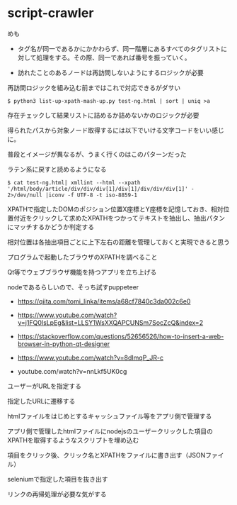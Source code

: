 # script-crawler

めも

- タグ名が同一であるかにかかわらず、同一階層にあるすべてのタグリストに対して処理をする。その際、同一であれば番号を振っていく。

- 訪れたことのあるノードは再訪問しないようにするロジックが必要

再訪問ロジックを組み込む前まではこれで対応できるがダサい

```
$ python3 list-up-xpath-mash-up.py test-ng.html | sort | uniq >a
```

存在チェックして結果リストに詰めるか詰めないかのロジックが必要

得られたパスから対象ノード取得するには以下でいける文字コードをいい感じに。

普段とイメージが異なるが、うまく行くのはこのパターンだった

ラテン系に戻すと読めるようになる

```
$ cat test-ng.html| xmllint --html --xpath '/html/body/article/div/div/div[1]/div[1]/div/div/div[1]' - 2>/dev/null |iconv -f UTF-8 -t iso-8859-1
```


XPATHで指定したDOMのポジション位置X座標とY座標を記憶しておき、相対位置付近をクリックして求めたXPATHをつかってテキストを抽出し、抽出パタンにマッチするかどうか判定する

相対位置は各抽出項目ごとに上下左右の距離を管理しておくと実現できると思う

プログラムで起動したブラウザのXPATHを調べること

Qt等でウェブブラウザ機能を持つアプリを立ち上げる

nodeであるらしいので、そっち試すpuppeteer

- https://qiita.com/tomi_linka/items/a68cf7840c3da002c6e0

- https://www.youtube.com/watch?v=j1FQ0IsLpEg&list=LLSY1WsXXQAPCUNSm7SocZcQ&index=2

- https://stackoverflow.com/questions/52656526/how-to-insert-a-web-browser-in-python-qt-designer

- https://www.youtube.com/watch?v=8dImqP_JR-c

- youtube.com/watch?v=nnLkf5UK0cg

ユーザーがURLを指定する

指定したURLに遷移する

htmlファイルをはじめとするキャッシュファイル等をアプリ側で管理する

アプリ側で管理したhtmlファイルにnodejsのユーザークリックした項目のXPATHを取得するようなスクリプトを埋め込む

項目をクリック後、クリック名とXPATHをファイルに書き出す（JSONファイル）

seleniumで指定した項目を抜き出す

リンクの再帰処理が必要な気がする
